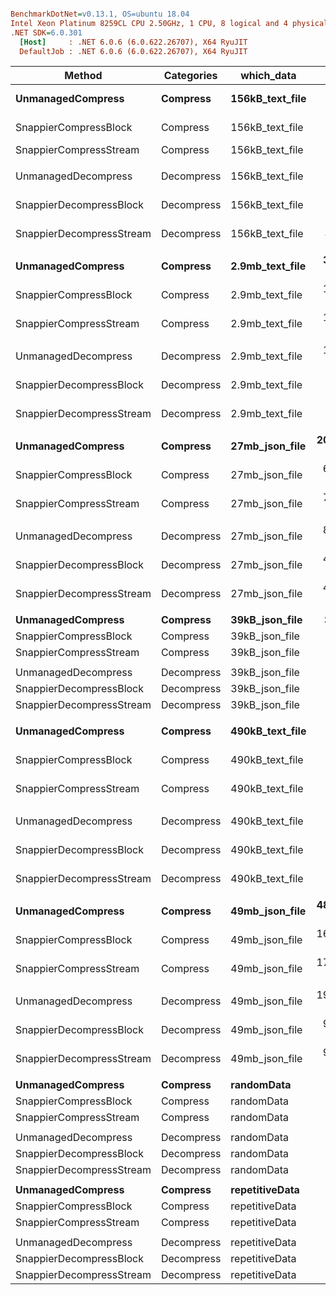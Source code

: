 ``` ini

BenchmarkDotNet=v0.13.1, OS=ubuntu 18.04
Intel Xeon Platinum 8259CL CPU 2.50GHz, 1 CPU, 8 logical and 4 physical cores
.NET SDK=6.0.301
  [Host]     : .NET 6.0.6 (6.0.622.26707), X64 RyuJIT
  DefaultJob : .NET 6.0.6 (6.0.622.26707), X64 RyuJIT


```
|                   Method | Categories |      which_data |             Mean |         Error |          StdDev |           Median | Ratio | RatioSD |  Gen 0 | Allocated |
|------------------------- |----------- |---------------- |-----------------:|--------------:|----------------:|-----------------:|------:|--------:|-------:|----------:|
|        **UnmanagedCompress** |   **Compress** | **156kB_text_file** |   **2,261,218.6 ns** |  **33,803.51 ns** |    **29,965.93 ns** |   **2,254,625.1 ns** |  **1.00** |    **0.00** |      **-** |      **68 B** |
|    SnappierCompressBlock |   Compress | 156kB_text_file |     726,708.8 ns |  14,510.07 ns |    30,287.93 ns |     716,689.8 ns |  0.33 |    0.02 |      - |      73 B |
|   SnappierCompressStream |   Compress | 156kB_text_file |     736,808.4 ns |     449.17 ns |       398.17 ns |     736,850.3 ns |  0.33 |    0.00 |      - |     281 B |
|                          |            |                 |                  |               |                 |                  |       |         |        |           |
|      UnmanagedDecompress | Decompress | 156kB_text_file |   1,080,144.8 ns |  56,674.34 ns |   167,105.58 ns |     968,200.7 ns |  1.00 |    0.00 |      - |      66 B |
|  SnappierDecompressBlock | Decompress | 156kB_text_file |     521,124.1 ns |  39,645.18 ns |   116,894.71 ns |     508,323.1 ns |  0.49 |    0.13 |      - |     153 B |
| SnappierDecompressStream | Decompress | 156kB_text_file |     474,558.1 ns |  36,279.18 ns |   106,969.98 ns |     402,252.8 ns |  0.45 |    0.12 |      - |     337 B |
|                          |            |                 |                  |               |                 |                  |       |         |        |           |
|        **UnmanagedCompress** |   **Compress** | **2.9mb_text_file** |  **37,344,475.0 ns** |  **15,832.63 ns** |    **13,220.97 ns** |  **37,351,676.8 ns** |  **1.00** |    **0.00** |      **-** |     **146 B** |
|    SnappierCompressBlock |   Compress | 2.9mb_text_file |  12,397,086.3 ns |  14,229.43 ns |    13,310.22 ns |  12,396,294.9 ns |  0.33 |    0.00 |      - |      90 B |
|   SnappierCompressStream |   Compress | 2.9mb_text_file |  12,842,461.7 ns |   9,426.39 ns |     8,817.45 ns |  12,845,034.5 ns |  0.34 |    0.00 |      - |     298 B |
|                          |            |                 |                  |               |                 |                  |       |         |        |           |
|      UnmanagedDecompress | Decompress | 2.9mb_text_file |  15,892,555.9 ns | 837,802.55 ns | 2,470,279.71 ns |  14,406,305.5 ns |  1.00 |    0.00 |      - |      82 B |
|  SnappierDecompressBlock | Decompress | 2.9mb_text_file |   6,641,224.4 ns |  33,969.19 ns |    31,774.80 ns |   6,654,416.6 ns |  0.37 |    0.06 |      - |     161 B |
| SnappierDecompressStream | Decompress | 2.9mb_text_file |   6,668,011.5 ns |  13,892.33 ns |    12,994.89 ns |   6,665,964.8 ns |  0.37 |    0.06 |      - |     345 B |
|                          |            |                 |                  |               |                 |                  |       |         |        |           |
|        **UnmanagedCompress** |   **Compress** |  **27mb_json_file** | **206,899,066.9 ns** |  **72,932.71 ns** |    **68,221.30 ns** | **206,910,168.7 ns** |  **1.00** |    **0.00** |      **-** |   **1,603 B** |
|    SnappierCompressBlock |   Compress |  27mb_json_file |  66,766,040.6 ns |  20,666.41 ns |    18,320.23 ns |  66,762,979.8 ns |  0.32 |    0.00 |      - |   2,392 B |
|   SnappierCompressStream |   Compress |  27mb_json_file |  71,838,456.0 ns |  18,064.76 ns |    16,013.94 ns |  71,832,199.9 ns |  0.35 |    0.00 |      - |     424 B |
|                          |            |                 |                  |               |                 |                  |       |         |        |           |
|      UnmanagedDecompress | Decompress |  27mb_json_file |  86,808,125.4 ns |  27,667.47 ns |    24,526.49 ns |  86,806,776.8 ns |  1.00 |    0.00 |      - |     256 B |
|  SnappierDecompressBlock | Decompress |  27mb_json_file |  43,951,283.2 ns |  43,361.57 ns |    40,560.44 ns |  43,954,667.2 ns |  0.51 |    0.00 |      - |     248 B |
| SnappierDecompressStream | Decompress |  27mb_json_file |  46,064,161.7 ns |  22,941.44 ns |    21,459.43 ns |  46,064,744.4 ns |  0.53 |    0.00 |      - |     441 B |
|                          |            |                 |                  |               |                 |                  |       |         |        |           |
|        **UnmanagedCompress** |   **Compress** |  **39kB_json_file** |     **324,574.0 ns** |      **56.28 ns** |        **52.64 ns** |     **324,573.0 ns** |  **1.00** |    **0.00** |      **-** |      **65 B** |
|    SnappierCompressBlock |   Compress |  39kB_json_file |      67,676.9 ns |      47.71 ns |        42.29 ns |      67,689.6 ns |  0.21 |    0.00 |      - |      96 B |
|   SnappierCompressStream |   Compress |  39kB_json_file |      73,587.2 ns |      78.02 ns |        72.98 ns |      73,602.9 ns |  0.23 |    0.00 |      - |     280 B |
|                          |            |                 |                  |               |                 |                  |       |         |        |           |
|      UnmanagedDecompress | Decompress |  39kB_json_file |      73,196.3 ns |      33.41 ns |        31.25 ns |      73,206.3 ns |  1.00 |    0.00 |      - |      64 B |
|  SnappierDecompressBlock | Decompress |  39kB_json_file |      33,013.0 ns |      44.77 ns |        41.88 ns |      33,005.0 ns |  0.45 |    0.00 |      - |     152 B |
| SnappierDecompressStream | Decompress |  39kB_json_file |      38,205.2 ns |      20.07 ns |        17.79 ns |      38,201.9 ns |  0.52 |    0.00 |      - |     336 B |
|                          |            |                 |                  |               |                 |                  |       |         |        |           |
|        **UnmanagedCompress** |   **Compress** | **490kB_text_file** |   **7,898,407.6 ns** |   **4,564.04 ns** |     **4,269.21 ns** |   **7,898,030.9 ns** |  **1.00** |    **0.00** |      **-** |      **83 B** |
|    SnappierCompressBlock |   Compress | 490kB_text_file |   2,500,529.0 ns |     698.89 ns |       619.55 ns |   2,500,526.5 ns |  0.32 |    0.00 |      - |      76 B |
|   SnappierCompressStream |   Compress | 490kB_text_file |   2,567,671.3 ns |   1,432.93 ns |     1,340.36 ns |   2,567,936.3 ns |  0.33 |    0.00 |      - |     284 B |
|                          |            |                 |                  |               |                 |                  |       |         |        |           |
|      UnmanagedDecompress | Decompress | 490kB_text_file |   3,414,036.1 ns |     279.23 ns |       233.17 ns |   3,413,968.6 ns |  1.00 |    0.00 |      - |      68 B |
|  SnappierDecompressBlock | Decompress | 490kB_text_file |   1,405,064.7 ns |     396.47 ns |       370.86 ns |   1,405,026.2 ns |  0.41 |    0.00 |      - |     154 B |
| SnappierDecompressStream | Decompress | 490kB_text_file |   1,489,901.0 ns |     346.98 ns |       307.59 ns |   1,489,812.4 ns |  0.44 |    0.00 |      - |     338 B |
|                          |            |                 |                  |               |                 |                  |       |         |        |           |
|        **UnmanagedCompress** |   **Compress** |  **49mb_json_file** | **488,174,367.1 ns** | **110,527.83 ns** |   **103,387.80 ns** | **488,158,039.0 ns** |  **1.00** |    **0.00** |      **-** |   **5,192 B** |
|    SnappierCompressBlock |   Compress |  49mb_json_file | 163,124,050.4 ns |  47,460.79 ns |    44,394.86 ns | 163,137,299.2 ns |  0.33 |    0.00 |      - |     360 B |
|   SnappierCompressStream |   Compress |  49mb_json_file | 171,314,356.7 ns | 156,476.13 ns |   138,712.01 ns | 171,278,275.0 ns |  0.35 |    0.00 |      - |   1,824 B |
|                          |            |                 |                  |               |                 |                  |       |         |        |           |
|      UnmanagedDecompress | Decompress |  49mb_json_file | 191,769,203.5 ns | 277,080.40 ns |   231,374.68 ns | 191,673,893.0 ns |  1.00 |    0.00 |      - |   1,069 B |
|  SnappierDecompressBlock | Decompress |  49mb_json_file |  93,656,904.5 ns |  37,390.06 ns |    33,145.32 ns |  93,660,810.7 ns |  0.49 |    0.00 |      - |     425 B |
| SnappierDecompressStream | Decompress |  49mb_json_file |  96,888,356.0 ns |  49,521.63 ns |    43,899.64 ns |  96,891,995.8 ns |  0.51 |    0.00 |      - |     547 B |
|                          |            |                 |                  |               |                 |                  |       |         |        |           |
|        **UnmanagedCompress** |   **Compress** |      **randomData** |       **4,798.0 ns** |      **45.52 ns** |        **42.58 ns** |       **4,819.0 ns** |  **1.00** |    **0.00** |      **-** |      **64 B** |
|    SnappierCompressBlock |   Compress |      randomData |       2,345.7 ns |       6.14 ns |         5.44 ns |       2,345.6 ns |  0.49 |    0.00 | 0.0038 |      96 B |
|   SnappierCompressStream |   Compress |      randomData |       3,782.1 ns |       6.17 ns |         5.78 ns |       3,783.3 ns |  0.79 |    0.01 | 0.0114 |     280 B |
|                          |            |                 |                  |               |                 |                  |       |         |        |           |
|      UnmanagedDecompress | Decompress |      randomData |         445.8 ns |       0.35 ns |         0.33 ns |         445.8 ns |  1.00 |    0.00 | 0.0033 |      64 B |
|  SnappierDecompressBlock | Decompress |      randomData |         442.0 ns |       1.74 ns |         1.63 ns |         442.3 ns |  0.99 |    0.00 | 0.0081 |     152 B |
| SnappierDecompressStream | Decompress |      randomData |       2,293.4 ns |       2.00 ns |         1.88 ns |       2,293.6 ns |  5.14 |    0.01 | 0.0153 |     336 B |
|                          |            |                 |                  |               |                 |                  |       |         |        |           |
|        **UnmanagedCompress** |   **Compress** |  **repetitiveData** |       **6,142.4 ns** |      **26.60 ns** |        **24.89 ns** |       **6,138.2 ns** |  **1.00** |    **0.00** |      **-** |      **64 B** |
|    SnappierCompressBlock |   Compress |  repetitiveData |       2,869.6 ns |       1.82 ns |         1.70 ns |       2,869.3 ns |  0.47 |    0.00 | 0.0038 |      96 B |
|   SnappierCompressStream |   Compress |  repetitiveData |       4,276.6 ns |       5.72 ns |         5.35 ns |       4,276.9 ns |  0.70 |    0.00 | 0.0076 |     280 B |
|                          |            |                 |                  |               |                 |                  |       |         |        |           |
|      UnmanagedDecompress | Decompress |  repetitiveData |      10,689.7 ns |       2.17 ns |         2.03 ns |      10,689.8 ns |  1.00 |    0.00 |      - |      64 B |
|  SnappierDecompressBlock | Decompress |  repetitiveData |       1,865.5 ns |       1.65 ns |         1.55 ns |       1,865.0 ns |  0.17 |    0.00 | 0.0076 |     152 B |
| SnappierDecompressStream | Decompress |  repetitiveData |       3,271.1 ns |       1.10 ns |         1.03 ns |       3,271.1 ns |  0.31 |    0.00 | 0.0153 |     336 B |
